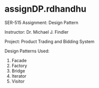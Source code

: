 # assignDP.rdhandhu

SER-515 Assignment: Design Pattern

Instructor: Dr. Michael J. Findler

Project: Product Trading and Bidding System
  
Design Patterns Used:
1. Facade
2. Factory
3. Bridge
4. Iterator
5. Visitor

